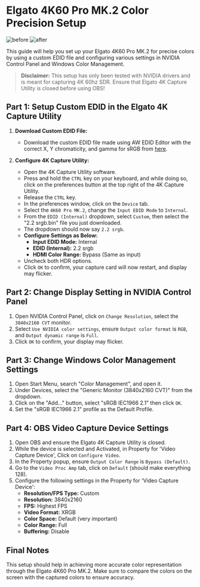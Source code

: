 # Elgato 4K60 Pro MK.2 Color Precision Setup

![before](https://github.com/OfficialLingLing/Elgato_4K_sRGB_EDID/assets/145821569/b5e80499-e798-42ae-b78a-880ace679877)
![after](https://github.com/OfficialLingLing/Elgato_4K_sRGB_EDID/assets/145821569/40eb8d4e-c4c8-4762-aebd-b4ce3555bbdd)


This guide will help you set up your Elgato 4K60 Pro MK.2 for precise colors by using a custom EDID file and configuring various settings in NVIDIA Control Panel and Windows Color Management.

> **Disclaimer:** This setup has only been tested with NVIDIA drivers and is meant for capturing 4K 60hz SDR. Ensure that Elgato 4K Capture Utility is closed before using OBS!

## Part 1: Setup Custom EDID in the Elgato 4K Capture Utility

1. **Download Custom EDID File:** 
   - Download the custom EDID file made using AW EDID Editor with the correct X, Y chromaticity, and gamma for sRGB from [here](https://github.com/OfficialLingLing/Elgato_4K_sRGB_EDID/raw/main/2.2%20srgb.bin).

2. **Configure 4K Capture Utility:**
   - Open the 4K Capture Utility software.
   - Press and hold the `CTRL` key on your keyboard, and while doing so, click on the preferences button at the top right of the 4K Capture Utility.
   - Release the `CTRL` key.
   - In the preferences window, click on the `Device` tab.
   - Select the `4K60 Pro MK.2`, change the `Input EDID Mode` to `Internal`.
   - From the `EDID (Internal)` dropdown, select `Custom`, then select the "2.2 srgb.bin" file you just downloaded. 
   - The dropdown should now say `2.2 srgb`.
   - **Configure Settings as Below:**
     - **Input EDID Mode:** Internal
     - **EDID (Internal):** 2.2 srgb
     - **HDMI Color Range:** Bypass (Same as input)
   - Uncheck both HDR options.
   - Click `OK` to confirm, your capture card will now restart, and display may flicker.

## Part 2: Change Display Setting in NVIDIA Control Panel

1. Open NVIDIA Control Panel, click on `Change Resolution`, select the `3840x2160 CVT` monitor.
2. Select `Use NVIDIA color settings`, ensure `Output color format` is `RGB`, and `Output dynamic range` is `Full`.
3. Click `OK` to confirm, your display may flicker.

## Part 3: Change Windows Color Management Settings

1. Open Start Menu, search "Color Management", and open it.
2. Under Devices, select the "Generic Monitor (3840x2160 CVT)" from the dropdown.
3. Click on the "Add..." button, select "sRGB IEC1966 2.1" then click `OK`.
4. Set the "sRGB IEC1966 2.1" profile as the Default Profile.

## Part 4: OBS Video Capture Device Settings

1. Open OBS and ensure the Elgato 4K Capture Utility is closed.
2. While the device is selected and Activated, in Property for 'Video Capture Device', Click on `Configure Video`.
3. In the Property popup, ensure `Output Color Range` is `Bypass (Default)`.
4. Go to the `Video Proc Amp` tab, click on `Default` (should make everything 128).
5. Configure the following settings in the Property for 'Video Capture Device':
   - **Resolution/FPS Type:** Custom
   - **Resolution:** 3840x2160
   - **FPS:** Highest FPS
   - **Video Format:** XRGB
   - **Color Space:** Default (very important)
   - **Color Range:** Full
   - **Buffering:** Disable

## Final Notes
This setup should help in achieving more accurate color representation through the Elgato 4K60 Pro MK.2. Make sure to compare the colors on the screen with the captured colors to ensure accuracy.
